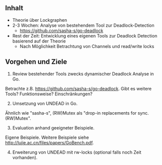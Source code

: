 ## Inhalt
- Theorie über Lockgraphen
- 2-3 Wochen: Analyse von bestehendem Tool zur Deadlock-Detection
    - https://github.com/sasha-s/go-deadlock
- Rest der Zeit: Entwicklung eines eigenen Tools zur Deadlock Detection basierend auf der Theorie
    - Nach Möglichkeit Betrachtung von Channels und read/write locks

## Vorgehen und Ziele


1. Review bestehender Tools zwecks dynamischer Deadlock Analyse in Go.

Betrachte  z.B. https://github.com/sasha-s/go-deadlock.
Gibt es weitere Tools?
Funktionsweise?
Einschränkungen?

2. Umsetzung von UNDEAD in Go.

Ähnlich wie "sasha-s", (RW)Mutex als "drop-in replacements for sync.(RW)Mutex".

3. Evaluation anhand geeigneter Beispiele.

Eigene Beispiele.
Weitere Beispiele siehe http://lujie.ac.cn/files/papers/GoBench.pdf.

4. Erweiterung von UNDEAD mit rw-locks (optional falls noch Zeit vorhanden).